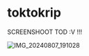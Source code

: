 # toktokrip






SCREENSHOOT TOD :V !!!





![IMG_20240807_191028](https://github.com/user-attachments/assets/4c827b68-691e-4ad5-8dc5-83c14dd28fb1)
